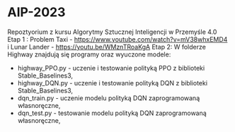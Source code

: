 # AIP-2023
Repoztyorium z kursu Algorytmy Sztucznej Inteligencji w Przemyśle 4.0
Etap 1 : 
Problem Taxi - https://www.youtube.com/watch?v=mV38whxEMD4 i 
Lunar Lander - https://youtu.be/WMznTRoaKgA
Etap 2:
W folderze Highway znajdują się programy oraz wyuczone modele:
- highway_PPO.py - uczenie i testowanie polityką PPO z biblioteki Stable_Baselines3,
- highway_DQN.py - uczenie i testowanie polityką DQN z biblioteki Stable_Baselines3,
- dqn_train.py - uczenie modelu polityką DQN zaprogramowaną własnoręczne,
- dqn_test.py - testowanie modelu polityką DQN zaprogramowaną własnoręczne,
